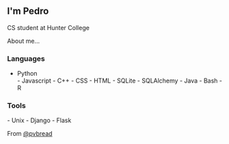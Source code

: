 <h2> I'm Pedro </h2>

<p>CS student at Hunter College 
</p>



About me...  

<h3>Languages</h3>
<ul>
  <li> Python </li>
- Javascript
- C++
- CSS
- HTML
- SQLite
- SQLAlchemy
- Java
- Bash
- R
</ul>

<h3>Tools</h3>
- Unix
- Django
- Flask



From [@pvbread](https://github.com/pvbread)


